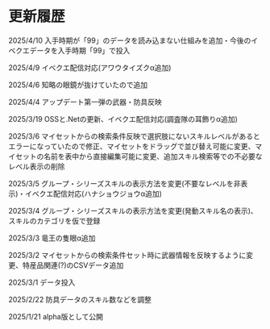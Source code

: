 # 更新履歴

2025/4/10 入手時期が「99」のデータを読み込まない仕組みを追加・今後のイベクエデータを入手時期「99」で投入

2025/4/9 イベクエ配信対応(アワウタイズクα追加)

2025/4/6 知略の眼鏡が抜けていたので追加

2025/4/4 アップデート第一弾の武器・防具反映

2025/3/19 OSSと.Netの更新、イベクエ配信対応(調査隊の耳飾りα追加)

2025/3/6 マイセットからの検索条件反映で選択肢にないスキルレベルがあるとエラーになっていたので修正、マイセットをドラッグで並び替え可能に変更、マイセットの名前を表中から直接編集可能に変更、追加スキル検索等での不必要なレベル表示の削除

2025/3/5 グループ・シリーズスキルの表示方法を変更(不要なレベルを非表示)・イベクエ配信対応(ハナショウジョウα追加)

2025/3/4 グループ・シリーズスキルの表示方法を変更(発動スキル名の表示)、スキルのカテゴリを仮で登録

2025/3/3 竜王の隻眼α追加

2025/3/2 マイセットからの検索条件セット時に武器情報を反映するように変更、特産品関連(?)のCSVデータ追加

2025/3/1 データ投入

2025/2/22 防具データのスキル数などを調整

2025/1/21 alpha版として公開
